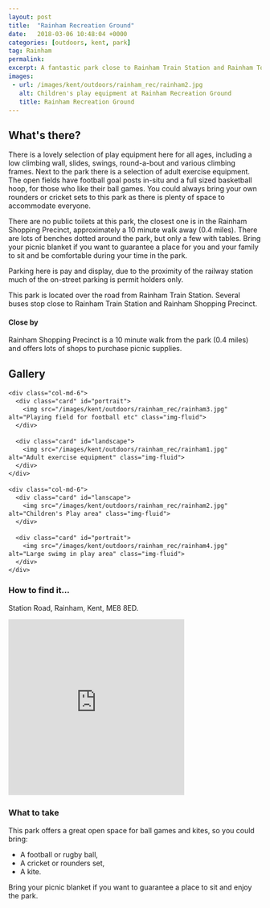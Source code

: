 ```yaml
---
layout: post
title:  "Rainham Recreation Ground"
date:   2018-03-06 10:48:04 +0000
categories: [outdoors, kent, park]
tag: Rainham
permalink: 
excerpt: A fantastic park close to Rainham Train Station and Rainham Town Centre.  It offers wide open space for ball games and a basketball hoop, there is an enclosed children's play area and a collection of exercise equipment aimed at adults.
images:
 - url: /images/kent/outdoors/rainham_rec/rainham2.jpg
   alt: Children's play equipment at Rainham Recreation Ground
   title: Rainham Recreation Ground
---
```


## What's there?
There is a lovely selection of play equipment here for all ages, including a low climbing wall, slides, swings, round-a-bout and various climbing frames.  Next to the park there is a selection of adult exercise equipment.  The open fields have football goal posts in-situ and a full sized basketball hoop, for those who like their ball games. You could always bring your own rounders or cricket sets to this park as there is plenty of space to accommodate everyone.

There are no public toilets at this park, the closest one is in the Rainham Shopping Precinct, approximately a 10 minute walk away (0.4 miles). There are lots of benches dotted around the park, but only a few with tables. Bring your picnic blanket if you want to guarantee a place for you and your family to sit and be comfortable during your time in the park.

Parking here is pay and display, due to the proximity of the railway station much of the on-street parking is permit holders only.

This park is located over the road from Rainham Train Station.  Several buses stop close to Rainham Train Station and Rainham Shopping Precinct.

#### Close by
Rainham Shopping Precinct is a 10 minute walk from the park (0.4 miles) and offers lots of shops to purchase picnic supplies.

## Gallery

<div class="container">

  <div class="row">

    <div class="col-md-6">
      <div class="card" id="portrait">
        <img src="/images/kent/outdoors/rainham_rec/rainham3.jpg" alt="Playing field for football etc" class="img-fluid">
      </div>

      <div class="card" id="landscape">
        <img src="/images/kent/outdoors/rainham_rec/rainham1.jpg" alt="Adult exercise equipment" class="img-fluid">
      </div>  
    </div>

    <div class="col-md-6">
      <div class="card" id="lanscape">
        <img src="/images/kent/outdoors/rainham_rec/rainham2.jpg" alt="Children's Play area" class="img-fluid">
      </div>

      <div class="card" id="portrait">
        <img src="/images/kent/outdoors/rainham_rec/rainham4.jpg" alt="Large swimg in play area" class="img-fluid">
      </div>
    </div>

  </div>      
</div>


### How to find it...
Station Road, Rainham, Kent, ME8 8ED.

<iframe src="https://www.google.com/maps/embed?pb=!1m18!1m12!1m3!1d1245.519698601705!2d0.6143559761143759!3d51.365572419513306!2m3!1f0!2f0!3f0!3m2!1i1024!2i768!4f13.1!3m3!1m2!1s0x47d8d321eee02c5f%3A0xc195943104f40884!2sRainham+Rec%2C+Rainham%2C+Gillingham!5e0!3m2!1sen!2suk!4v1520334315450" width="350" height="350" frameborder="0" style="border:0" allowfullscreen></iframe>

### What to take

This park offers a great open space for ball games and kites, so you could bring:
* A football or rugby ball,
* A cricket or rounders set, 
* A kite.

Bring your picnic blanket if you want to guarantee a place to sit and enjoy the park.
